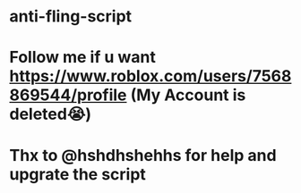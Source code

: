 # anti-fling-script
# Follow me if u want https://www.roblox.com/users/7568869544/profile (My Account is deleted😭)
# Thx to @hshdhshehhs for help and upgrate the script
